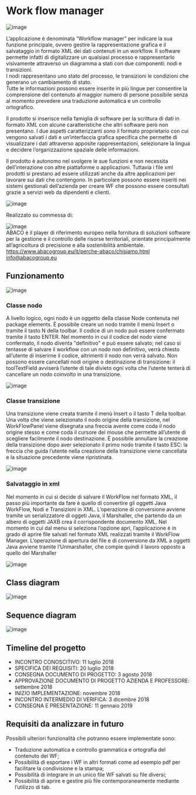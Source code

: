 # Work flow manager

![image](https://user-images.githubusercontent.com/45602824/112956200-7dd55700-9140-11eb-8d01-da1960d78cc1.png)

L’applicazione è denominata “Workflow manager” per indicare la sua funzione principale, ovvero gestire  la  rappresentazione  grafica  e  il  salvataggio  in  formato  XML  dei  dati  contenuti  in  un workflow.  Il  software  permette  infatti  di  digitalizzare  un  qualsiasi  processo  e  rappresentarlo visivamente attraverso un diagramma a stati con due componenti: nodi e transizioni.  
I  nodi  rappresentano  uno  stato  del  processo,  le  transizioni  le  condizioni  che  generano  un cambiamento di stato.  
Tutte le informazioni possono essere inserite in più lingue per consentire la comprensione del contenuto al maggior numero di persone possibile senza al momento prevedere una traduzione automatica e un controllo ortografico.  

Il prodotto si inserisce nella famiglia di software per la scrittura di dati in formato XML con alcune caratteristiche  che  altri  software  però  non  presentano.  I  due  aspetti  caratterizzanti  sono  il formato proprietario con cui vengono salvati i dati e  un’interfaccia grafica specifica che permette di  visualizzare  i  dati  attraverso  apposite  rappresentazioni,  selezionare  la  lingua  e  decidere l’organizzazione spaziale delle informazioni. 
 
Il prodotto è autonomo nel svolgere le sue funzioni e non necessita dell’interazione con altre piattaforme o applicazioni. Tuttavia i file xml prodotti si prestano ad essere utilizzati anche da altre applicazioni per lavorare sui dati che contengono. In particolare possono essere inseriti nei sistemi gestionali dell’azienda per creare WF che possono essere consultati grazie a servizi web da dipendenti e clienti.  

![image](https://user-images.githubusercontent.com/45602824/112959616-e7a33000-9143-11eb-824e-eb8e2f6ce0d8.png)


Realizzato su commessa di:

![image](https://user-images.githubusercontent.com/45602824/112956248-8b8adc80-9140-11eb-8b93-8025c0e53dca.png)
<br>
ABACO è il player di riferimento europeo nella fornitura di soluzioni software per la gestione e il controllo delle risorse territoriali, orientate principalmente all’agricoltura di precisione e alla sostenibilità ambientale.
<br>
https://www.abacogroup.eu/it/perche-abaco/chisiamo.html
<br>
info@abacogroup.eu

## Funzionamento

![image](https://user-images.githubusercontent.com/45602824/112957813-1a4c2900-9142-11eb-9169-282ef20dd27f.png)

### Classe nodo

A livello logico, ogni nodo è un oggetto della classe Node contenuta nel package elements. È possibile creare un nodo tramite il menù Insert o tramite il tasto N della toolbar.
Il codice di un nodo può essere confermato tramite il tasto ENTER. Nel momento in cui il codice del nodo viene confermato, il nodo diventa "definitivo" e può essere salvato; nel caso si tentasse di salvare il workflow con un nodo non definitivo, verrà chiesto all’utente di inserirne il codice, altrimenti il nodo non verrà salvato.
Non possono essere cancellati nodi origine o destinazione di transizione: il toolTextField avviserà l’utente di tale divieto ogni volta che l’utente tenterà di cancellare un nodo coinvolto in una transizione.

![image](https://user-images.githubusercontent.com/45602824/112958858-2684b600-9143-11eb-9c6c-cbbc63179ae2.png)

### Classe transizione

Una transizione viene creata tramite il menù Insert o il tasto T della toolbar.
Una volta che viene selezionato il nodo origine della transizione, nel WorkFlowPanel viene disegnata una freccia avente come coda il nodo origine stesso e come coda il cursore del mouse che permette all’utente di scegliere facilmente il nodo destinazione.
È possibile annullare la creazione della transizione dopo aver selezionato il primo nodo tramite il tasto ESC: la freccia che guida l’utente nella creazione della transizione viene cancellata e la situazione precedente viene ripristinata.

![image](https://user-images.githubusercontent.com/45602824/112958728-0e149b80-9143-11eb-9272-31034166ff83.png)

### Salvataggio in xml

Nel momento in cui si decide di salvare il WorkFlow nel formato XML, il passo più importante da fare è quello di convertire gli oggetti Java WorkFlow, Nodi e Transizioni in XML.
L’operazione di conversione avviene tramite un serializzatore di oggeti Java, il Marshaller, che partendo da un albero di oggetti JAXB crea il corrispondente documento XML.
Nel momento in cui dal menu si seleziona l’opzione apri, l’applicazione è in grado di aprire file salvati nel formato XML realizzati tramite il WorkFlow Manager.
L’operazione di apertura del file e di conversione da XML a oggetti Java avviene tramite l’Unmarshaller, che compie quindi il lavoro opposto a quello del Marshaller

![image](https://user-images.githubusercontent.com/45602824/112959224-7f544e80-9143-11eb-8d19-9451d08253f7.png)



## Class diagram

![image](https://user-images.githubusercontent.com/45602824/112959561-d65a2380-9143-11eb-933b-344091c7d7ff.png)

## Sequence diagram

![image](https://user-images.githubusercontent.com/45602824/112959736-043f6800-9144-11eb-8bbb-dfb9e033d790.png)

## Timeline del progetto

* INCONTRO CONOSCITIVO: 11 luglio 2018
* SPECIFICA DEI REQUISITI: 20 luglio 2018
* CONSEGNA DOCUMENTO DI PROGETTO: 3 agosto 2018
* APPROVAZIONE DOCUMENTO DI PROGETTO AZIENDA E PROFESSORE: settembre 2018
* INIZIO IMPLEMENTAZIONE: novembre 2018
* INCONTRO INTERMEDIO DI VERIFICA: 3 dicembre 2018
* CONSEGNA E PRESENTAZIONE: 11 gennaio 2019


## Requisiti da analizzare in futuro 
Possibili ulteriori funzionalità che potranno essere implementate sono: 
* Traduzione automatica e controllo grammatica e ortografia del contenuto dei WF; 
* Possibilità di esportare i WF in altri formati come ad esempio pdf per facilitare la condivisione e la stampa; 
* Possibilità di integrare in un unico file WF salvati su file diversi; 
* Possibilità di aprire e gestire più file contemporaneamente mediante l’utilizzo di tab. 
